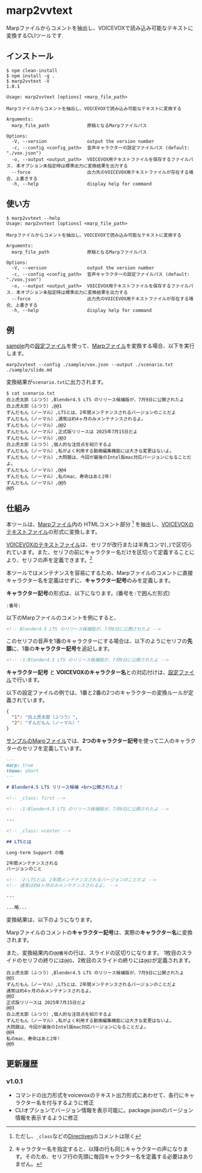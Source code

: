 # marp2vvtext

Marpファイルからコメントを抽出し、VOICEVOXで読み込み可能なテキストに変換するCLIツールです.

## インストール

```shell
$ npm clean-install
$ npm install -g .
$ marp2vvtext -V
1.0.1

Usage: marp2vvtext [options] <marp_file_path>

Marpファイルからコメントを抽出し、VOICEVOXで読み込み可能なテキストに変換する

Arguments:
  marp_file_path              原稿となるMarpファイルパス

Options:
  -V, --version               output the version number
  -c, --config <config_path>  音声キャラクターの設定ファイルパス (default: "./vox.json")
  -o, --output <output_path>  VOICEVOX用テキストファイルを保存するファイルパス. 本オプション未指定時は標準出力に変換結果を出力する
  --force                     出力先のVOICEVOX用テキストファイルが存在する場合、上書きする
  -h, --help                  display help for command
```

## 使い方

```shell
$ marp2vvtext --help
Usage: marp2vvtext [options] <marp_file_path>

Marpファイルからコメントを抽出し、VOICEVOXで読み込み可能なテキストに変換する

Arguments:
  marp_file_path              原稿となるMarpファイルパス

Options:
  -V, --version               output the version number
  -c, --config <config_path>  音声キャラクターの設定ファイルパス (default: "./vox.json")
  -o, --output <output_path>  VOICEVOX用テキストファイルを保存するファイルパス. 本オプション未指定時は標準出力に変換結果を出力する
  --force                     出力先のVOICEVOX用テキストファイルが存在する場合、上書きする
  -h, --help                  display help for command
```

## 例

[sample](./sample/)内の[設定ファイル](./sample/vox.json)を使って、[Marpファイル](./sample/slide.md)を変換する場合、以下を実行します。

```shell
marp2vvtext --config ./sample/vox.json --output ./scenario.txt ./sample/slide.md
```

変換結果が`scenario.txt`に出力されます。

```shell
$ cat scenario.txt
白上虎太郎（ふつう）,Blender4.5 LTS のリリース候補版が、7月9日に公開されたよ
白上虎太郎（ふつう）,@@1
ずんだもん（ノーマル）,LTSとは、2年間メンテナンスされるバージョンのことだよ
ずんだもん（ノーマル）,通常は約4ヶ月のみメンテナンスされるよ。
ずんだもん（ノーマル）,@@2
ずんだもん（ノーマル）,正式版リリースは 2025年7月15日だよ
ずんだもん（ノーマル）,@@3
白上虎太郎（ふつう）,個人的な注目点を紹介するよ
ずんだもん（ノーマル）,私がよく利用する動画編集機能には大きな変更はないよ。
ずんだもん（ノーマル）,大問題は、今回が最後のIntel版mac対応バージョンになることだよ。
ずんだもん（ノーマル）,@@4
ずんだもん（ノーマル）,私のmac、寿命はあと2年!
ずんだもん（ノーマル）,@@5
@@5
```

## 仕組み

本ツールは、[Marpファイル](./sample/slide.md)内の HTMLコメント部分 [^1] を抽出し、[VOICEVOXのテキストファイル](https://voicevox.hiroshiba.jp/how_to_use/#%E3%83%86%E3%82%AD%E3%82%B9%E3%83%88%E3%83%95%E3%82%A1%E3%82%A4%E3%83%AB%E3%81%AE%E8%AA%AD%E3%81%BF%E8%BE%BC%E3%81%BF)の形式に変換します。

[VOICEVOXのテキストファイル](https://voicevox.hiroshiba.jp/how_to_use/#%E3%83%86%E3%82%AD%E3%82%B9%E3%83%88%E3%83%95%E3%82%A1%E3%82%A4%E3%83%AB%E3%81%AE%E8%AA%AD%E3%81%BF%E8%BE%BC%E3%81%BF)は、セリフが改行または半角コンマ(`,`)で区切られています。また、セリフの前にキャラクター名だけを区切って定義することにより、セリフの声を定義できます。[^2]

本ツールではメンテナンスを容易にするため、Marpファイルのコメントに直接キャラクター名を定義はせずに、**キャラクター記号**のみを定義します。

**キャラクター記号**の形式は、以下になります。(番号を`:`で囲んだ形式)

```text
:番号:
```

以下のMarpファイルのコメントを例にすると、

```markdown
<!-- Blender4.5 LTS のリリース候補版が、7月9日に公開されたよ -->
```

このセリフの音声を1番のキャラクターにする場合は、以下のようにセリフの**先頭**に、1番の**キャラクター記号**を追記します。

```markdown
<!-- :1:Blender4.5 LTS のリリース候補版が、7月9日に公開されたよ -->
```

**キャラクター記号** と **VOICEVOXのキャラクター名**との対応付けは、[設定ファイル](./sample/vox.json)で行います。

以下の設定ファイルの例では、1番と2番の2つのキャラクターの変換ルールが定義されています。

```json
{
  "1": "白上虎太郎（ふつう）",
  "2": "ずんだもん（ノーマル）"
}
```

[サンプルのMarpファイル](./sample/slide.md)では、**2つのキャラクター記号**を使って二人のキャラクターのセリフを定義しています。

```markdown
---
marp: true
theme: short
---

# Blender4.5 LTS リリース候補 <br>公開されたよ！

<!-- _class: first -->

<!-- :1:Blender4.5 LTS のリリース候補版が、7月9日に公開されたよ -->

---

<!-- _class: vcenter -->

## LTSとは

Long-term Support の略

2年間メンテナンスされる
バージョンのこと

<!-- :2:LTSとは、2年間メンテナンスされるバージョンのことだよ -->
<!-- 通常は約4ヶ月のみメンテナンスされるよ。 -->

---

...略...
```

変換結果は、以下のようになります。

Marpファイルのコメントの**キャラクター記号**は、実際の**キャラクター名**に変換されます。

また、変換結果内の`@@番号`の行は、スライドの区切りになります。
1枚目のスライドのセリフの終りには`@@1`、2枚目のスライドの終りには`@@2`が定義されます。

```shell
白上虎太郎（ふつう）,Blender4.5 LTS のリリース候補版が、7月9日に公開されたよ
@@1
ずんだもん（ノーマル）,LTSとは、2年間メンテナンスされるバージョンのことだよ
通常は約4ヶ月のみメンテナンスされるよ。
@@2
正式版リリースは 2025年7月15日だよ
@@3
白上虎太郎（ふつう）,個人的な注目点を紹介するよ
ずんだもん（ノーマル）,私がよく利用する動画編集機能には大きな変更はないよ。
大問題は、今回が最後のIntel版mac対応バージョンになることだよ。
@@4
私のmac、寿命はあと2年!
@@5
```

## 更新履歴

### v1.0.1

- コマンドの出力形式をvoicevoxのテキスト出力形式にあわせて、各行にキャラクター名を付与するように修正
- CLIオプションでバージョン情報を表示可能に。package.jsonのバージョン情報を表示するように修正

[^1]: ただし、`_class`などの[Directives](https://marpit.marp.app/directives?id=directives)のコメントは除く

[^2]: キャラクター名を指定すると、以降の行も同じキャラクターの声になります。そのため、セリフ行の先頭に毎回キャラクター名を定義する必要はありません。
